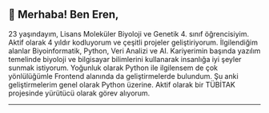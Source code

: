 ## 👋 Merhaba! Ben Eren,

23 yaşındayım, Lisans Moleküler Biyoloji ve Genetik 4. sınıf öğrencisiyim. Aktif olarak 4 yıldır kodluyorum ve çeşitli projeler geliştiriyorum. İlgilendiğim alanlar Biyoinformatik, Python, Veri Analizi ve AI. Kariyerimin başında yazılım temelinde biyoloji ve bilgisayar bilimlerini kullanarak insanlığa iyi şeyler sunmak istiyorum. Yoğunluk olarak Python ile ilgilensem de çok yönlülüğümle Frontend alanında da geliştirmelerde bulundum. Şu anki geliştirmelerim genel olarak Python üzerine. Aktif olarak bir TÜBİTAK projesinde yürütücü olarak görev alıyorum. 

------------------
<img src="https://komarev.com/ghpvc/?username=erent8&style=flat-square&color=red" alt=""/>
